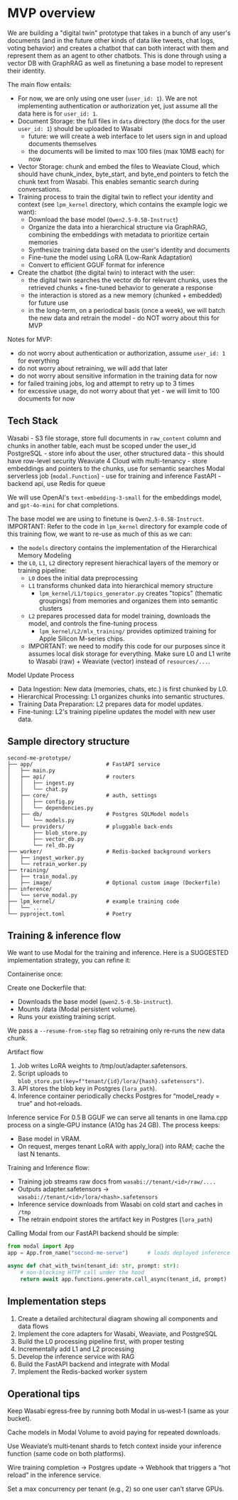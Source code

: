 # MVP overview

We are building a "digital twin" prototype that takes in a bunch of any user's documents (and in the future other kinds of data like tweets, chat logs, voting behavior) and creates a chatbot that can both interact with them and represent them as an agent to other chatbots. This is done through using a vector DB with GraphRAG as well as finetuning a base model to represent their identity.

The main flow entails:
- For now, we are only using one user (`user_id: 1`). We are not implementing authentication or authorization yet, just assume all the data here is for `user_id: 1`.
- Document Storage: the full files in `data` directory (the docs for the user `user_id: 1`) should be uploaded to Wasabi
    - future: we will create a web interface to let users sign in and upload documents themselves
    - the documents will be limited to max 100 files (max 10MB each) for now
- Vector Storage: chunk and embed the files to Weaviate Cloud, which should have chunk_index, byte_start, and byte_end pointers to fetch the chunk text from Wasabi. This enables semantic search during conversations.
- Training process to train the digital twin to reflect your identity and context (see `lpm_kernel` directory, which contains the example logic we want):
    - Download the base model (`Qwen2.5-0.5B-Instruct`)
    - Organize the data into a hierarchical structure via GraphRAG, combining the embeddings with metadata to prioritize certain memories
    - Synthesize training data based on the user's identity and documents
    - Fine-tune the model using LoRA (Low-Rank Adaptation)
     - Convert to efficient GGUF format for inference
- Create the chatbot (the digital twin) to interact with the user:
    - the digital twin searches the vector db for relevant chunks, uses the retrieved chunks + fine-tuned behavior to generate a response
    - the interaction is stored as a new memory (chunked + embedded) for future use
    - in the long-term, on a periodical basis (once a week), we will batch the new data and retrain the model - do NOT worry about this for MVP

Notes for MVP:
- do not worry about authentication or authorization, assume `user_id: 1` for everything
- do not worry about retraining, we will add that later
- do not worry about sensitive information in the training data for now
- for failed training jobs, log and attempt to retry up to 3 times
- for excessive usage, do not worry about that yet - we will limit to 100 documents for now


## Tech Stack

Wasabi - S3 file storage, store full documents in `raw_content` column and chunks in another table, each must be scoped under the user_id
PostgreSQL - store info about the user, other structured data
    - this should have row-level security
Weaviate 4 Cloud with multi-tenancy - store embeddings and pointers to the chunks, use for semantic searches
Modal serverless job (`modal.Function`) - use for training and inference
FastAPI - backend api, use Redis for queue

We will use OpenAI's `text-embedding-3-small` for the embeddings model, and `gpt-4o-mini` for chat completions.

The base model we are using to finetune is `Qwen2.5-0.5B-Instruct`. IMPORTANT: Refer to the code in `lpm_kernel` directory for example code of this training flow, we want to re-use as much of this as we can:
- the `models` directory contains the implementation of the Hierarchical Memory Modeling
- the `L0`, `L1`, `L2` directory represent hierachical layers of the memory or training pipeline:
    - `L0` does the initial data preprocessing
    - `L1` transforms chunked data into hierarchical memory structure
        - `lpm_kernel/L1/topics_generator.py` creates "topics" (thematic groupings) from memories and organizes them into semantic clusters
    - `L2` prepares processed data for model training, downloads the model, and controls the fine-tuning process
        - `lpm_kernel/L2/mlx_training/` provides optimized training for Apple Silicon M-series chips.
    - IMPORTANT: we need to modify this code for our purposes since it assumes local disk storage for everything. Make sure L0 and L1 write to Wasabi (raw) + Weaviate (vector) instead of `resources/...`. 

Model Update Process
- Data Ingestion: New data (memories, chats, etc.) is first chunked by L0.
- Hierarchical Processing: L1 organizes chunks into semantic structures.
- Training Data Preparation: L2 prepares data for model updates.
- Fine-tuning: L2's training pipeline updates the model with new user data.

## Sample directory structure

```
second-me-prototype/
├── app/                       # FastAPI service
│   ├── main.py
│   ├── api/                   # routers
│   │   ├── ingest.py
│   │   └── chat.py
│   ├── core/                  # auth, settings
│   │   ├── config.py
│   │   └── dependencies.py
│   ├── db/                    # Postgres SQLModel models
│   │   └── models.py
│   └── providers/             # pluggable back‑ends
│       ├── blob_store.py
│       ├── vector_db.py
│       └── rel_db.py
├── worker/                    # Redis-backed background workers
│   ├── ingest_worker.py
│   └── retrain_worker.py
├── training/
│   ├── train_modal.py         
│   ├── image/                 # Optional custom image (Dockerfile)
├── inference/
│   └── serve_modal.py             
├── lpm_kernel/                # example training code
│   └── ...
└── pyproject.toml             # Poetry 
```

## Training & inference flow

We want to use Modal for the training and inference. Here is a SUGGESTED implementation strategy, you can refine it:

Containerise once:

Create one Dockerfile that:
- Downloads the base model (`qwen2.5‑0.5b-instruct`).
- Mounts /data (Modal persistent volume).
- Runs your existing training script.

We pass a `--resume-from-step` flag so retraining only re‑runs the new data chunk.

Artifact flow
1. Job writes LoRA weights to /tmp/out/adapter.safetensors.
2. Script uploads to `blob_store.put(key=f"tenant/{id}/lora/{hash}.safetensors")`.
3. API stores the blob key in Postgres (`lora_path`).
4. Inference container periodically checks Postgres for “model_ready = true” and hot‑reloads.

Inference service
For 0.5 B GGUF we can serve all tenants in one llama.cpp process on a single‑GPU instance (A10g has 24 GB). The process keeps:
- Base model in VRAM.
- On request, merges tenant LoRA with apply_lora() into RAM; cache the last N tenants.

Training and Inference flow:
- Training job streams raw docs from `wasabi://tenant/<id>/raw/....`
- Outputs adapter.safetensors → `wasabi://tenant/<id>/lora/<hash>.safetensors`
- Inference service downloads from Wasabi on cold start and caches in `/tmp`
- The retrain endpoint stores the artifact key in Postgres (`lora_path`)


Calling Modal from our FastAPI backend should be simple:

```python
from modal import App
app = App.from_name("second-me-serve")      # loads deployed inference app

async def chat_with_twin(tenant_id: str, prompt: str):
    # non‑blocking HTTP call under the hood
    return await app.functions.generate.call_async(tenant_id, prompt)
```

## Implementation steps

1. Create a detailed architectural diagram showing all components and data flows
2. Implement the core adapters for Wasabi, Weaviate, and PostgreSQL
3. Build the L0 processing pipeline first, with proper testing
4. Incrementally add L1 and L2 processing
5. Develop the inference service with RAG
6. Build the FastAPI backend and integrate with Modal
7. Implement the Redis-backed worker system


## Operational tips

Keep Wasabi egress‑free by running both Modal in us‑west‑1 (same as your bucket).

Cache models in Modal Volume to avoid paying for repeated downloads.

Use Weaviate’s multi‑tenant shards to fetch context inside your inference function (same code on both platforms).

Wire training completion → Postgres update → Webhook that triggers a “hot reload” in the inference service.

Set a max concurrency per tenant (e.g., 2) so one user can’t starve GPUs.